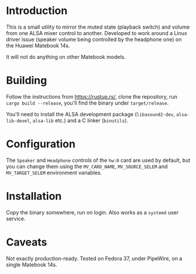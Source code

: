# Introduction

This is a small utility to mirror the muted state (playback switch) and volume from one ALSA mixer control to another.
Developed to work around a Linux driver issue (speaker volume being controlled by the headphone one) on the Huawei Matebook 14s.

It will not do anything on other Matebook models.

# Building

Follow the instructions from https://rustup.rs/, clone the repository, run `cargo build --release`, you'll find the binary under `target/release`.

You'll need to install the ALSA development package (`libasound2-dev`, `alsa-lib-devel`, `alsa-lib` etc.) and a C linker (`binutils`).

# Configuration

The `Speaker` and `Headphone` controls of the `hw:0` card are used by default, but you can change them using the `MV_CARD_NAME`, `MV_SOURCE_SELEM` and `MV_TARGET_SELEM` environment variables.

# Installation

Copy the binary somewhere, run on login.
Also works as a `systemd` user service.

# Caveats

Not exactly production-ready.
Tested on Fedora 37, under PipeWire, on a single Matebook 14s.
